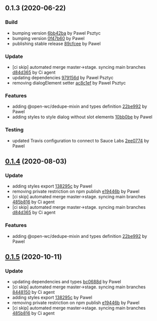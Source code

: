 <a name="0.1.3"></a>
## 0.1.3 (2020-06-22)

### Build

* bumping version [6bb42ba](https://github.com/anypoint-web-components/anypoint-dialog/commit/6bb42baf034d574bd69ec33cf91cfe3b93fffac6) by Pawel Psztyc
* bumping version [0f47b60](https://github.com/anypoint-web-components/anypoint-dialog/commit/0f47b609e09200b81637b06de6103472f050ca4a) by Pawel
* publishing stable release [89cfcee](https://github.com/anypoint-web-components/anypoint-dialog/commit/89cfcee1a4713ac5f8fa3702aee01ea747fe4d69) by Pawel


### Update

* [ci skip] automated merge master->stage. syncing main branches [d84d365](https://github.com/anypoint-web-components/anypoint-dialog/commit/d84d365ec3e3a3b381cb03303a34ff826df3b9ce) by Ci agent
* updating dependencies [979156d](https://github.com/anypoint-web-components/anypoint-dialog/commit/979156d0fcc32603e16e9143533c5288817e57dc) by Pawel Psztyc
* removing dialogElement setter [ac8c1ef](https://github.com/anypoint-web-components/anypoint-dialog/commit/ac8c1ef000128546583a7beb696b26946d138487) by Pawel Psztyc


### Features

* adding @open-wc/dedupe-mixin and types definition [22be992](https://github.com/anypoint-web-components/anypoint-dialog/commit/22be992fd75ed47a222b715e8841ab2dcaa5373f) by Pawel
* adding styles to style dialog without slot elements [10bb0be](https://github.com/anypoint-web-components/anypoint-dialog/commit/10bb0bead38ee0b72ae9380402c43fa90baff846) by Pawel


### Testing

* updated Travis configuration to connect to Sauce Labs [2ee0774](https://github.com/anypoint-web-components/anypoint-dialog/commit/2ee077484b491a0456d4ee3264ab6533bb75ae80) by Pawel


<a name="0.1.4"></a>
## [0.1.4](https://github.com/anypoint-web-components/anypoint-dialog/compare/0.1.2...0.1.4) (2020-08-03)

### Update

* adding styles export [138295c](https://github.com/anypoint-web-components/anypoint-dialog/commit/138295cadeb7e189ffb4885457602b0e93d0765b) by Pawel
* removing private restriction on npm publish [e19446b](https://github.com/anypoint-web-components/anypoint-dialog/commit/e19446b67acbe5a5bc5d0e445470edec6e0d5659) by Pawel
* [ci skip] automated merge master->stage. syncing main branches [485b816](https://github.com/anypoint-web-components/anypoint-dialog/commit/485b8163dd4e3162395b5b949be0f8e9fa00861a) by Ci agent
* [ci skip] automated merge master->stage. syncing main branches [d84d365](https://github.com/anypoint-web-components/anypoint-dialog/commit/d84d365ec3e3a3b381cb03303a34ff826df3b9ce) by Ci agent


### Features

* adding @open-wc/dedupe-mixin and types definition [22be992](https://github.com/anypoint-web-components/anypoint-dialog/commit/22be992fd75ed47a222b715e8841ab2dcaa5373f) by Pawel


<a name="0.1.5"></a>
## [0.1.5](https://github.com/anypoint-web-components/anypoint-dialog/compare/0.1.3...0.1.5) (2020-10-11)

### Update

* updating dependencies and types [bc0688d](https://github.com/anypoint-web-components/anypoint-dialog/commit/bc0688db90315c2149b1de3ee545156f655ed8c1) by Pawel
* [ci skip] automated merge master->stage. syncing main branches [8448150](https://github.com/anypoint-web-components/anypoint-dialog/commit/8448150cc4383a53ad334b753699a0388924e08a) by Ci agent
* adding styles export [138295c](https://github.com/anypoint-web-components/anypoint-dialog/commit/138295cadeb7e189ffb4885457602b0e93d0765b) by Pawel
* removing private restriction on npm publish [e19446b](https://github.com/anypoint-web-components/anypoint-dialog/commit/e19446b67acbe5a5bc5d0e445470edec6e0d5659) by Pawel
* [ci skip] automated merge master->stage. syncing main branches [485b816](https://github.com/anypoint-web-components/anypoint-dialog/commit/485b8163dd4e3162395b5b949be0f8e9fa00861a) by Ci agent


